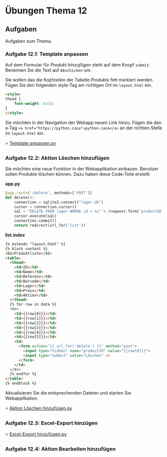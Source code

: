 # Übungen Thema 12

## Aufgaben

Aufgaben zum Thema.

### Aufgabe 12.1: Template anpassen

Auf dem Formular für *Produkt hinzufügen* steht auf dem Knopf `submit`. Benennen Sie die Text auf `Abschicken` um.

Sie wollen das die Kopfzeilen der Tabelle *Produkte* fett markiert werden. Fügen Sie den folgenden style-Tag am richtigen Ort im `layout.html` ein.

```html
<style>  
thead {
	font-weight: bold;
}
</style>
```

Sie möchten in der Navigation der Webapp neuen Link hinzu. Fügen die den a-Tag `<a href="https://python.casa">python.casa</a>` an der richtien Stelle im `layout.html` ein.

⭐ [Template anpassen.py](https://github.com/janikvonrotz/python.casa/blob/main/topic-12/Template%20anpassen)

### Aufgabe 12.2: Aktion Löschen hinzufügen

Sie möchten eine neue Funktion in der Webapplikation einbauen. Benutzer sollen Produkte löschen können. Dazu haben diese Code-Teile erstellt:

**app.py**

```python
@app.route('/delete', methods=['POST'])
def delete():
    connection = sqlite3.connect("lager.db")
    cursor = connection.cursor()
    sql = "DELETE FROM lager WHERE id = %s" % (request.form['productID'])
    cursor.execute(sql)
    connection.commit()
    return redirect(url_for('list'))
```

**list.index**

```html
{% extends "layout.html" %}
{% block content %}
<h1>Produktliste</h1>
<table>
  <thead>
    <td>ID</td>
    <td>Name</td>
    <td>Referenz</td>
    <td>Barcode</td>
    <td>Lager</td>
    <td>Preis</td>
    <td>Aktion</td>
  </thead>
  {% for row in data %}
  <tr>
    <td>{{row[0]}}</td>
    <td>{{row[1]}}</td>
    <td>{{row[2]}}</td>
    <td>{{row[3]}}</td>
    <td>{{row[4]}}</td>
    <td>{{row[5]}}</td>
    <td>
      <form action="{{ url_for('delete') }}" method="post">
        <input type="hidden" name="productID" value="{{row[0]}}">
        <input type="submit" value="Löschen" />
      </form>
    </td>
  </tr>
  {% endfor %}
</table>
{% endblock %}
```

Aktualisieren Sie die entsprechenden Dateien und starten Sie Webapplikation.

⭐ [Aktion Löschen hinzufügen.py](https://github.com/janikvonrotz/python.casa/blob/main/topic-12/Aktion%20Löschen%20hinzufügen)

### Aufgabe 12.3: Excel-Export hinzügen

⭐ [Excel-Export hinzufügen.py](https://github.com/janikvonrotz/python.casa/blob/main/topic-12/Exccel-Export%20hinzufügen)

### Aufgabe 12.4: Aktion Bearbeiten hinzufügen

